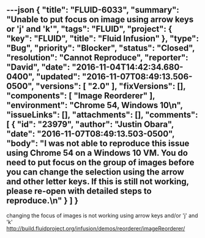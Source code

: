 ---json
{
  "title": "FLUID-6033",
  "summary": "Unable to put focus on image using arrow keys or 'j' and 'k'",
  "tags": "FLUID",
  "project": {
    "key": "FLUID",
    "title": "Fluid Infusion"
  },
  "type": "Bug",
  "priority": "Blocker",
  "status": "Closed",
  "resolution": "Cannot Reproduce",
  "reporter": "David",
  "date": "2016-11-04T14:42:34.680-0400",
  "updated": "2016-11-07T08:49:13.506-0500",
  "versions": [
    "2.0"
  ],
  "fixVersions": [],
  "components": [
    "Image Reorderer"
  ],
  "environment": "Chrome 54, Windows 10\n",
  "issueLinks": [],
  "attachments": [],
  "comments": [
    {
      "id": "23979",
      "author": "Justin Obara",
      "date": "2016-11-07T08:49:13.503-0500",
      "body": "I was not able to reproduce this issue using Chrome 54 on a Windows 10 VM. You do need to put focus on the group of images before you can change the selection using the arrow and other letter keys. If this is still not working, please re-open with detailed steps to reproduce.\n"
    }
  ]
}
---
changing the focus of images is not working using arrow keys and/or 'j' and 'k'\
<http://build.fluidproject.org/infusion/demos/reorderer/imageReorderer/>

        
